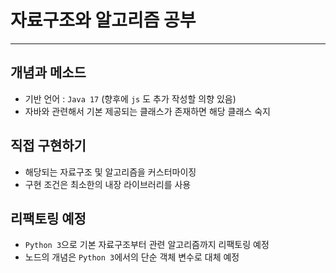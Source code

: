 # 자료구조와 알고리즘 공부
---
## 개념과 메소드

- 기반 언어 : `Java 17` (향후에 `js` 도 추가 작성할 의향 있음)
- 자바와 관련해서 기본 제공되는 클래스가 존재하면 해당 클래스 숙지

## 직접 구현하기

- 해당되는 자료구조 및 알고리즘을 커스터마이징
- 구현 조건은 최소한의 내장 라이브러리를 사용

## 리팩토링 예정
- `Python 3`으로 기본 자료구조부터 관련 알고리즘까지 리팩토링 예정
- 노드의 개념은 `Python 3`에서의 단순 객체 변수로 대체 예정
